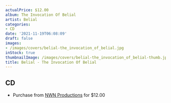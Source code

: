 ```yaml
---
actualPrice: $12.00
album: The Invocation Of Belial
artist: Belial
categories:
- CD
date: '2021-11-19T06:08:09'
draft: false
images:
- /images/covers/belial-the_invocation_of_belial.jpg
inStock: true
thumbnailImage: /images/covers/belial-the_invocation_of_belial-thumb.jpg
title: Belial - The Invocation Of Belial
---
```


## CD
* Purchase from [NWN Productions](http://shop.nwnprod.com/index.php?route=product/product&path=93&product_id=19223&sort=pd.name&order=ASC) for $12.00

